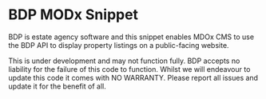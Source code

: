 # BDP MODx Snippet

BDP is estate agency software and this snippet enables MDOx CMS to use the BDP API to display property listings on a public-facing website.

This is under development and may not function fully. BDP accepts no liability for the failure of this code to function. Whilst we will endeavour to update this code it comes with NO WARRANTY. Please report all issues and update it for the benefit of all.